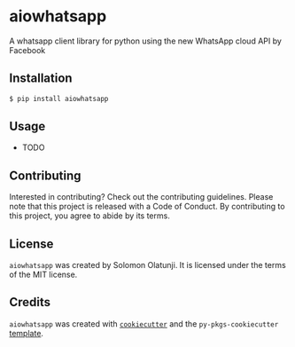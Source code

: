# aiowhatsapp

A whatsapp client library for python using the new WhatsApp cloud API by Facebook

## Installation

```bash
$ pip install aiowhatsapp
```

## Usage

- TODO

## Contributing

Interested in contributing? Check out the contributing guidelines. Please note that this project is released with a Code of Conduct. By contributing to this project, you agree to abide by its terms.

## License

`aiowhatsapp` was created by Solomon Olatunji. It is licensed under the terms of the MIT license.

## Credits

`aiowhatsapp` was created with [`cookiecutter`](https://cookiecutter.readthedocs.io/en/latest/) and the `py-pkgs-cookiecutter` [template](https://github.com/py-pkgs/py-pkgs-cookiecutter).

